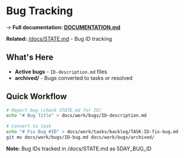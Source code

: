 # Bug Tracking

→ **Full documentation: [DOCUMENTATION.md](/DOCUMENTATION.md#bug-reports)**

**Related:** [/docs/STATE.md](/docs/STATE.md) - Bug ID tracking

## What's Here

- **Active bugs** - `ID-description.md` files
- **archived/** - Bugs converted to tasks or resolved

## Quick Workflow

```bash
# Report bug (check STATE.md for ID)
echo "# Bug Title" > docs/work/bugs/ID-description.md

# Convert to task
echo "# Fix Bug #ID" > docs/work/tasks/backlog/TASK-ID-fix-bug.md
git mv docs/work/bugs/ID-bug.md docs/work/bugs/archived/
```

**Note:** Bug IDs tracked in /docs/STATE.md as 5DAY_BUG_ID